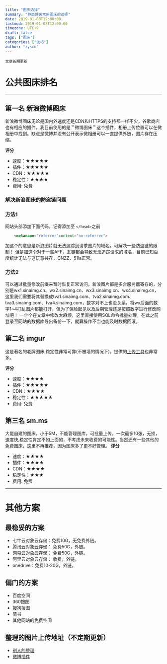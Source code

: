 ```yaml
---
title: "图床选择"
summary: "静态博客常用图床的选择"
date: 2019-01-08T12:00:00
lastmod: 2019-01-08T12:00:00
timezone: UTC+8
draft: false
tags: ["图床"]
categories: ["技巧"]
author: "zyscn"
---
```


`文章长期更新`

# 公共图床排名

---

## 第一名 新浪微博图床

新浪微博图床无论是国内外速度还是CDN和HTTPS的支持都一样不少，谷歌商店也有相应的插件，我目前使用的是＂微博图床＂这个插件，相册上传位置可以在微相册中找到。缺点是微博并没有公开表示微相册可以一直提供外链，图片存在压缩。

**评分**

* 速度：★★★★★
* 插件：★★★★★
* CDN：★★★★★
* 稳定性：★★★★
* 费用: 免费

### 解决新浪图床的防盗链问题

### 方法1

网站头部添加下面代码，记得添加至 ``</head>``之前

```html
    <metaname="referrer"content="no-referrer">
```

加这个的意思是新浪图片就无法追踪到请求图片的域名，可解决一些防盗链的限制！ 但是加这个对于一些AFF，友链都会导致无法追踪请求的域名，目前已知百度统计无法与这玩意共存，CNZZ、51la正常。

### 方法2
可以通过批量修改前缀来暂时恢复正常访问，新浪图片都是多台服务器寄存的，分别是wx1.sinaimg.cn、wx2.sinaimg.cn、wx3.sinaimg.cn、wx4.sinaimg.cn，这里我们需要将其替换成tva1.sinaimg.com、tva2.sinaimg.com、tva3.sinaimg.com、tva4.sinaimg.com，数字对不上也没关系，将wx后面的数字1~4打乱图片都能打开，但为了保险起见以及后期管理还是按照数字进行修改网址吧！
一个个在文章中修改太麻烦，这里直接使用SQL命令批量处理，在此之前登录至网站的数据库导出备份一下，就算操作不当也能及时数据回滚。

## 第二名 imgur

这是著名的老牌图床,稳定性非常可靠(不被墙的情况下)，提供的[上传工具](https://help.imgur.com/hc/en-us/articles/209592766)也非常多。

**评分**

* 速度：★★★★
* 插件：★★★★★
* CDN：★★★★
* 稳定性：★★★★★
* 费用: 免费

## 第三名 sm.ms

大佬自建的图床，小于5M，不能管理图库，可批量上传，一次最多10张，无损，速度快,稳定性肯定不如上面的，不考虑未来收费的可能性。当然还有一些其他的免费图床，这里不再推荐，因为图床多了更不好管理。
**评分**

* 速度：★★★★
* 插件：★★★★
* CDN：★★★★
* 稳定性：★★★
* 费用: 免费

---

# 其他方案

## 最稳妥的方案

* 七牛云对象云存储：免费10G，无免费外链。
* 腾讯云对象云存储： 免费50G，外链。
* 网易云对象云存储： 免费50G，外链。
* 阿里云对象云存储： 收费，外链。
* onedrive：免费10-20G，外链。

## 偏门的方案

* 百度空间
* 360搜图
* 搜狗搜图
* 简书
* 其他网站的免费空间

## 整理的图片上传地址（不定期更新）

* [别人的整理](https://bangumi.tv/group/topic/343056)
* [微博插件](https://github.com/Semibold/Weibo-Picture-Store)
